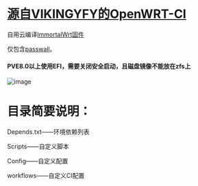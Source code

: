 # [源自VIKINGYFY的OpenWRT-CI](https://github.com/VIKINGYFY/OpenWRT-CI)
自用云编译[ImmortalWrt固件](https://github.com/immortalwrt/immortalwrt)

仅包含[passwall](https://github.com/xiaorouji/openwrt-passwall)。

#### PVE8.0以上使用EFI，需要关闭安全启动，且磁盘镜像不能放在zfs上

![image](https://github.com/shenlijun/OpenWRT-CI/blob/main/PVE.png)

# 目录简要说明：

Depends.txt——环境依赖列表

Scripts——自定义脚本

Config——自定义配置

workflows——自定义CI配置

